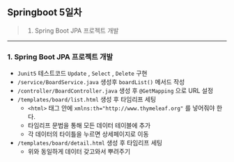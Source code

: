 ## Springboot 5일차
> 1. Spring Boot JPA 프로젝트 개발 

---
### 1. Spring Boot JPA 프로젝트 개발
- `Junit5` 테스트코드 `Update` , `Select` , `Delete` 구현
- `/service/BoardService.java` 생성후 `boardList()` 메서드 작성
- `/controller/BoardController.java` 생성 후 `@GetMapping` 으로 URL 설정
- `/templates/board/list.html` 생성 후 타임리프 세팅
  - `<html>` 태그 안에 `xmlns:th="http://www.thymeleaf.org"` 를 넣어줘야 한다.
  - 타임리프 문법을 통해 모든 데이터 테이블에 추가
  - 각 데이터의 타이틀을 누르면 상세페이지로 이동
- `/templates/board/detail.html` 생성 후 타임리프 세팅
  - 위와 동일하게 데이터 갖고와서 뿌려주기